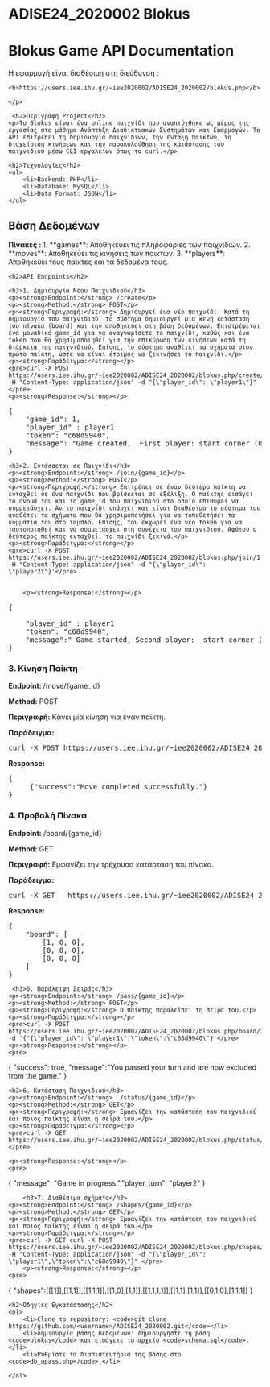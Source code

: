 # ADISE24_2020002 Blokus

<html lang="en">
<head>
    <meta charset="UTF-8">
    <meta name="viewport" content="width=device-width, initial-scale=1.0">
    <title>Blokus Game API Documentation</title>	
</head>
<body>
   <h1>Blokus Game API Documentation</h1>
	<p>
	Η εφαρμογή είναι διαθέσιμη στη διεύθυνση :
	
	<b>https://users.iee.ihu.gr/~iee2020002/ADISE24_2020002/blokus.php</b>
	
	</p>
	
     <h2>Περιγραφή Project</h2>
    <p>Το Blokus είναι ένα online παιχνίδι που αναπτύχθηκε ως μέρος της εργασίας στο μάθημα Ανάπτυξη Διαδικτυακών Συστημάτων και Εφαρμογών. Το API επιτρέπει τη δημιουργία παιχνιδιών, την ένταξη παικτών, τη διαχείριση κινήσεων και την παρακολούθηση της κατάστασης του παιχνιδιού μέσω CLI εργαλείων όπως το curl.</p>

    <h2>Τεχνολογίες</h2>
    <ul>
        <li>Backend: PHP</li>
        <li>Database: MySQL</li>
        <li>Data Format: JSON</li>
    </ul>
	
<h2>Βάση Δεδομένων</h2>
<p>
 <strong> Πίνακες :  </strong> 
1. **games**: Αποθηκεύει τις πληροφορίες των παιχνιδιών.  
2. **moves**: Αποθηκεύει τις κινήσεις των παικτών.  
3. **players**: Αποθηκεύει τους παίκτες και τα δεδομένα τους. 
</p>



    <h2>API Endpoints</h2>

    <h3>1. Δημιουργία Νέου Παιχνιδιού</h3>
    <p><strong>Endpoint:</strong> /create</p>
    <p><strong>Method:</strong> POST</p>
    <p><strong>Περιγραφή:</strong> Δημιουργεί ένα νέο παιχνίδι. Κατά τη δημιουργία του παιχνιδιού, το σύστημα δημιουργεί μια κενή κατάσταση του πίνακα (board) και την αποθηκεύει στη βάση δεδομένων. Επιστρέφεται ένα μοναδικό game_id για να αναγνωρίσετε το παιχνίδι, καθώς και ένα token που θα χρησιμοποιηθεί για την επικύρωση των κινήσεων κατά τη διάρκεια του παιχνιδιού. Επίσης, το σύστημα αναθέτει τα σχήματα στον πρώτο παίκτη, ώστε να είναι έτοιμος να ξεκινήσει το παιχνίδι.</p>
    <p><strong>Παράδειγμα:</strong></p>
    <pre>curl -X POST https://users.iee.ihu.gr/~iee2020002/ADISE24_2020002/blokus.php/create/ -H "Content-Type: application/json" -d "{\"player_id\": \"player1\"}"</pre>
	<p><strong>Response:</strong></p>
<pre>
{
    "game_id": 1,
	"player_id" : player1
    "token": "c68d9940",
    "message": "Game created,  First player: start corner (0, 0).  Waiting for second player.."
}
</pre>


    <h3>2. Εντάσσεται σε Παιχνίδι</h3>
    <p><strong>Endpoint:</strong> /join/{game_id}</p>
    <p><strong>Method:</strong> POST</p>
    <p><strong>Περιγραφή:</strong> Επιτρέπει σε έναν δεύτερο παίκτη να ενταχθεί σε ένα παιχνίδι που βρίσκεται σε εξέλιξη. Ο παίκτης εισάγει το όνομά του και το game_id του παιχνιδιού στο οποίο επιθυμεί να συμμετάσχει. Αν το παιχνίδι υπάρχει και είναι διαθέσιμο το σύστημα του αναθέτει τα σχήματα που θα χρησιμοποιήσει για να τοποθετήσει τα κομμάτια του στο ταμπλό. Επίσης, του εκχωρεί ένα νέο token για να ταυτοποιηθεί και να συμμετάσχει στη συνέχεια του παιχνιδιού. Αφότου ο δεύτερος παίκτης ενταχθεί, το παιχνίδι ξεκινά.</p>
    <p><strong>Παράδειγμα:</strong></p>
    <pre>curl -X POST https://users.iee.ihu.gr/~iee2020002/ADISE24_2020002/blokus.php/join/1 -H "Content-Type: application/json" -d "{\"player_id\": \"player2\"}'</pre>
	
	
		<p><strong>Response:</strong></p>
<pre>
{
    
	"player_id" : player1
    "token": "c68d9940",
    "message":" Game started, Second player:  start corner (19, 19),   Player 1's turn to play first"
}
</pre>

   <h3>3. Κίνηση Παίκτη</h3>
    <p><strong>Endpoint: </strong>  /move/{game_id}</p>
    <p><strong>Method:</strong> POST</p>
    <p><strong>Περιγραφή:</strong> Κάνει μία κίνηση για έναν παίκτη.</p>
    <p><strong>Παράδειγμα:</strong></p>
    <pre>curl -X POST https://users.iee.ihu.gr/~iee2020002/ADISE24_2020002/blokus.php/move/1 -H "Content-Type: application/json" -d "{\"player_id\": \"player1\",\"token\":\"c68d9940\",\"piece\": [[1]], \"position\": {\"x\": 0, \"y\": 0}}"</pre>
			<p><strong>Response:</strong></p>
<pre>
{
     {"success":"Move completed successfully."}
}
</pre>
	
	
<h3>4. Προβολή Πίνακα</h3>
    <p><strong>Endpoint:</strong> /board/{game_id}</p>
    <p><strong>Method:</strong> GET</p>
    <p><strong>Περιγραφή:</strong> Εμφανίζει την τρέχουσα κατάσταση του πίνακα.</p>
    <p><strong>Παράδειγμα:</strong></p>
    <pre>curl -X GET   https://users.iee.ihu.gr/~iee2020002/ADISE24_2020002/blokus.php/board/1</pre>
	<p><strong>Response:</strong></p>
	<pre>
{
    "board": [
        [1, 0, 0],
        [0, 0, 0],
        [0, 0, 0]
    ]
}
</pre>
	
	
     <h3>5. Παράλειψη Σειράς</h3>
    <p><strong>Endpoint:</strong> /pass/{game_id}</p>
    <p><strong>Method:</strong> POST</p>
    <p><strong>Περιγραφή:</strong> Ο παίκτης παραλείπει τη σειρά του.</p>
    <p><strong>Παράδειγμα:</strong></p>
    <pre>curl -X POST https://users.iee.ihu.gr/~iee2020002/ADISE24_2020002/blokus.php/board/1 -d '{"{\"player_id\": \"player1\",\"token\":\"c68d9940\"}'</pre>
	<p><strong>Response:</strong></p>
	<pre>
{
   "success": true, "message":"You passed your turn and are now excluded from the game."
}
</pre>
	

    <h3>6. Κατάσταση Παιχνιδιού</h3>
    <p><strong>Endpoint:</strong>  /status/{game_id}</p>
    <p><strong>Method:</strong> GET</p>
    <p><strong>Περιγραφή:</strong> Εμφανίζει την κατάσταση του παιχνιδιού και ποιος παίκτης είναι η σειρά του.</p>
    <p><strong>Παράδειγμα:</strong></p>
    <pre>curl -X GET https://users.iee.ihu.gr/~iee2020002/ADISE24_2020002/blokus.php/status/1  </pre>
	
	<p><strong>Response:</strong></p>
	<pre>
	
   {
   "message": "Game in progress.","player_turn": "player2"
   }
   
   </pre>
	
	    <h3>7. Διαθέσιμα σχήματα</h3>
    <p><strong>Endpoint:</strong> /shapes/{game_id}</p>
    <p><strong>Method:</strong> GET</p>
    <p><strong>Περιγραφή:</strong> Εμφανίζει την κατάσταση του παιχνιδιού και ποιος παίκτης είναι η σειρά του.</p>
    <p><strong>Παράδειγμα:</strong></p>
    <pre>curl -X GET curl -X POST https://users.iee.ihu.gr/~iee2020002/ADISE24_2020002/blokus.php/shapes/1  -H "Content-Type: application/json" -d "{\"player_id\": \"player1\",\"token\":\"c68d9940\"}" </pre>
		<p><strong>Response:</strong></p>
	<pre>
	
   {
  "shapes":[[[1]],[[1,1]],[[1,1,1]],[[1,0],[1,1]],[[1,1,1,1]],[[1,1],[1,1]],[[0,1,0],[1,1,1]]
   }
   
   </pre>
	
	

    <h2>Οδηγίες Εγκατάστασης</h2>
    <ol>
        <li>Clone το repository: <code>git clone https://github.com/<username>/ADISE24_2020002.git</code></li>
        <li>Δημιουργία βάσης δεδομένων: Δημιουργήστε τη βάση <code>blokus</code> και εισάγετε το αρχείο <code>schema.sql</code>.</li>
        <li>Ρυθμίστε τα διαπιστευτήρια της βάσης στο <code>db_upass.php</code>.</li>
        
    </ol>

    
</body>
</html>
